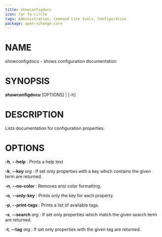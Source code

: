 ```yaml
---
title: showconfigdocu
icon: far fa-circle
tags: Administration, Command Line tools, Configuration
package: open-xchange-core
---
```


# NAME

showconfigdocu - shows configuration documentation

# SYNOPSIS

**showconfigdocu** [OPTIONS] | [-h]

# DESCRIPTION

Lists documentation for configuration properties.

# OPTIONS

**-h**, **--help**
: Prints a help text

**-k**, **--key** *arg*
: If set only properties with a key which contains the given term are returned.

**-n**, **--no-color**
: Removes ansi color formatting.

**-o**, **--only-key**
: Prints only the key for each property.

**-p**, **--print-tags**
: Prints a list of available tags.

**-s**, **--search** *arg*
: If set only properties which match the given search term are returned.

**-t**, **--tag** *arg*
: If set only properties with the given tag are returned.
